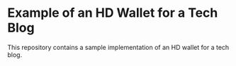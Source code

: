 # Example of an HD Wallet for a Tech Blog

This repository contains a sample implementation of an HD wallet for a tech blog.

